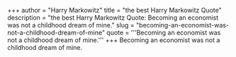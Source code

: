 +++
author = "Harry Markowitz"
title = "the best Harry Markowitz Quote"
description = "the best Harry Markowitz Quote: Becoming an economist was not a childhood dream of mine."
slug = "becoming-an-economist-was-not-a-childhood-dream-of-mine"
quote = '''Becoming an economist was not a childhood dream of mine.'''
+++
Becoming an economist was not a childhood dream of mine.
